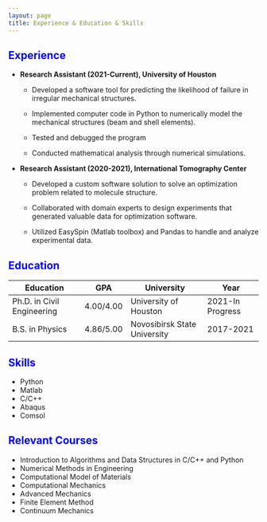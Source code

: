 ```yaml
---
layout: page
title: Experience & Education & Skills
---
```



## <span style="color: blue"> Experience </span>



- **Research Assistant (2021-Current), University of Houston**

  - Developed a software tool for predicting the likelihood of failure in irregular mechanical structures. 

  - Implemented computer code in Python to numerically model the mechanical structures (beam and shell elements). 

  - Tested and debugged the program
  
  - Conducted mathematical analysis through numerical simulations.



- **Research Assistant (2020-2021), International Tomography Center**

  - Developed a custom software solution to solve an optimization problem related to molecule structure. 

  - Collaborated with domain experts to design experiments that generated valuable data for optimization software. 

  - Utilized EasySpin (Matlab toolbox) and Pandas to handle and analyze experimental data.




## <span style="color: blue"> Education </span>



| Education | GPA| University | Year|
| --------------- | --------------- | --------------- | --------------- |
| Ph.D. in Civil Engineering | 4.00/4.00 | University of Houston| 2021-In Progress
| B.S. in Physics | 4.86/5.00 | Novosibirsk State University | 2017-2021|



## <span style="color: blue"> Skills </span>


- Python
- Matlab
- C/C++
- Abaqus
- Comsol



## <span style="color: blue"> Relevant Courses </span>

- Introduction to Algorithms and Data Structures in C/C++ and Python
- Numerical Methods in Engineering
- Computational Model of Materials
- Computational Mechanics
- Advanced Mechanics
- Finite Element Method
- Continuum Mechanics
